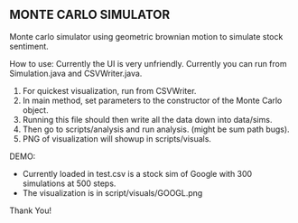 ## MONTE CARLO SIMULATOR
Monte carlo simulator using geometric brownian motion to simulate stock sentiment.

How to use:
Currently the UI is very unfriendly. Currently you can run from Simulation.java and CSVWriter.java.
1. For quickest visualization, run from CSVWriter.
2. In main method, set parameters to the constructor of the Monte Carlo object.
3. Running this file should then write all the data down into data/sims.
4. Then go to scripts/analysis and run analysis. (might be sum path bugs).
5. PNG of visualization will showup in scripts/visuals.

DEMO: 
- Currently loaded in test.csv is a stock sim of Google with 300 simulations at 500 steps.
- The visualization is in script/visuals/GOOGL.png


Thank You!


